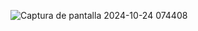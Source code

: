 ![Captura de pantalla 2024-10-24 074408](https://github.com/user-attachments/assets/9e903593-2495-4ca9-9e7c-037af880b9b9)

